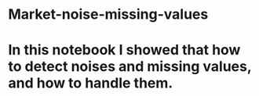 # Market-noise-missing-values
# In this notebook I showed that how to detect noises and missing values, and how to handle them.
